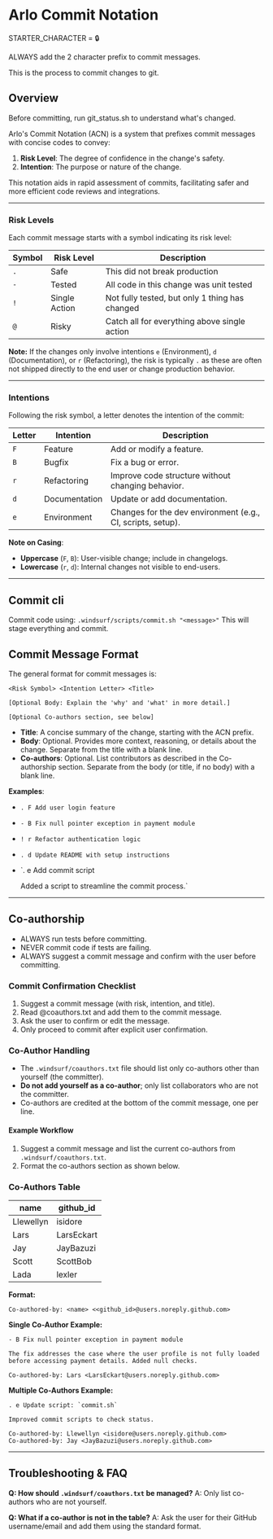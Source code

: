 # Arlo Commit Notation
STARTER_CHARACTER = 🔒

ALWAYS add the 2 character prefix to commit messages.

This is the process to commit changes to git.

## Overview

Before committing, run git_status.sh to understand what's changed.

Arlo's Commit Notation (ACN) is a system that prefixes commit messages with concise codes to convey:

1. **Risk Level**: The degree of confidence in the change's safety.
2. **Intention**: The purpose or nature of the change.

This notation aids in rapid assessment of commits, facilitating safer and more efficient code reviews and integrations.

---

### Risk Levels

Each commit message starts with a symbol indicating its risk level:

| Symbol | Risk Level | Description                                                     |
| ------ | ---------- | --------------------------------------------------------------- |
| `.`    | Safe       | This did not break production   |
| `-`    | Tested  |  All code in this change was unit tested |
| `!`    | Single Action      | Not fully tested, but only 1 thing has changed      |
| `@`    | Risky     | Catch all for everything above single action |

**Note:** If the changes only involve intentions `e` (Environment), `d` (Documentation), or `r` (Refactoring), the risk is typically `.` as these are often not shipped directly to the end user or change production behavior.

---

### Intentions

Following the risk symbol, a letter denotes the intention of the commit:

| Letter  | Intention     | Description                                       |
| ------- | ------------- | ------------------------------------------------- |
| `F` | Feature       | Add or modify a feature.                          |
| `B` | Bugfix        | Fix a bug or error.                               |
| `r` | Refactoring   | Improve code structure without changing behavior. |
| `d` | Documentation | Update or add documentation.                      |
| `e` | Environment    | Changes for the dev environment (e.g., CI, scripts, setup). |

**Note on Casing**:

* **Uppercase** (`F`, `B`): User-visible change; include in changelogs.
* **Lowercase** (`r`, `d`): Internal changes not visible to end-users.

---

## Commit cli

Commit code using: `.windsurf/scripts/commit.sh "<message>"`
This will stage everything and commit.

## Commit Message Format

The general format for commit messages is:

```
<Risk Symbol> <Intention Letter> <Title>

[Optional Body: Explain the 'why' and 'what' in more detail.]

[Optional Co-authors section, see below]
```

*   **Title**: A concise summary of the change, starting with the ACN prefix.
*   **Body**: Optional. Provides more context, reasoning, or details about the change. Separate from the title with a blank line.
*   **Co-authors**: Optional. List contributors as described in the Co-authorship section. Separate from the body (or title, if no body) with a blank line.

**Examples**:

*   `. F Add user login feature`
*   `- B Fix null pointer exception in payment module`
*   `! r Refactor authentication logic`
*   `. d Update README with setup instructions`
*   `. e Add commit script

    Added a script to streamline the commit process.`

---

## Co-authorship

* ALWAYS run tests before committing.
* NEVER commit code if tests are failing.
* ALWAYS suggest a commit message and confirm with the user before committing.

### Commit Confirmation Checklist
1. Suggest a commit message (with risk, intention, and title).
2. Read @coauthors.txt and add them to the commit message.
3. Ask the user to confirm or edit the message.
4. Only proceed to commit after explicit user confirmation.

### Co-Author Handling
- The `.windsurf/coauthors.txt` file should list only co-authors other than yourself (the committer).
- **Do not add yourself as a co-author**; only list collaborators who are not the committer.
- Co-authors are credited at the bottom of the commit message, one per line.

#### Example Workflow
1. Suggest a commit message and list the current co-authors from `.windsurf/coauthors.txt`.
2. Format the co-authors section as shown below.

### Co-Authors Table
| name       | github_id |
|------------|-----------|
| Llewellyn  | isidore   |
| Lars       | LarsEckart|
| Jay        | JayBazuzi |
| Scott      | ScottBob  |
| Lada       | lexler    |

**Format:**
```
Co-authored-by: <name> <<github_id>@users.noreply.github.com>
```

**Single Co-Author Example:**
```
- B Fix null pointer exception in payment module

The fix addresses the case where the user profile is not fully loaded
before accessing payment details. Added null checks.

Co-authored-by: Lars <LarsEckart@users.noreply.github.com>
```

**Multiple Co-Authors Example:**
```
. e Update script: `commit.sh`

Improved commit scripts to check status.

Co-authored-by: Llewellyn <isidore@users.noreply.github.com>
Co-authored-by: Jay <JayBazuzi@users.noreply.github.com>
```

---

## Troubleshooting & FAQ

**Q: How should `.windsurf/coauthors.txt` be managed?**
A: Only list co-authors who are not yourself.

**Q: What if a co-author is not in the table?**
A: Ask the user for their GitHub username/email and add them using the standard format.
